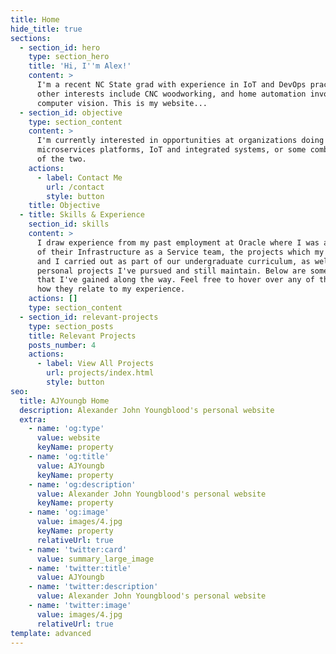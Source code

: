 ```yaml
---
title: Home
hide_title: true
sections:
  - section_id: hero
    type: section_hero
    title: 'Hi, I''m Alex!'
    content: >
      I'm a recent NC State grad with experience in IoT and DevOps practices. My
      other interests include CNC woodworking, and home automation involving
      computer vision. This is my website...
  - section_id: objective
    type: section_content
    content: >
      I'm currently interested in opportunities at organizations doing work with
      microservices platforms, IoT and integrated systems, or some combination
      of the two.
    actions:
      - label: Contact Me
        url: /contact
        style: button
    title: Objective
  - title: Skills & Experience
    section_id: skills
    content: >
      I draw experience from my past employment at Oracle where I was a member
      of their Infrastructure as a Service team, the projects which my teammates
      and I carried out as part of our undergraduate curriculum, as well as the
      personal projects I've pursued and still maintain. Below are some skills
      that I've gained along the way. Feel free to hover over any of them to see
      how they relate to my experience.
    actions: []
    type: section_content
  - section_id: relevant-projects
    type: section_posts
    title: Relevant Projects
    posts_number: 4
    actions:
      - label: View All Projects
        url: projects/index.html
        style: button
seo:
  title: AJYoungb Home
  description: Alexander John Youngblood's personal website
  extra:
    - name: 'og:type'
      value: website
      keyName: property
    - name: 'og:title'
      value: AJYoungb
      keyName: property
    - name: 'og:description'
      value: Alexander John Youngblood's personal website
      keyName: property
    - name: 'og:image'
      value: images/4.jpg
      keyName: property
      relativeUrl: true
    - name: 'twitter:card'
      value: summary_large_image
    - name: 'twitter:title'
      value: AJYoungb
    - name: 'twitter:description'
      value: Alexander John Youngblood's personal website
    - name: 'twitter:image'
      value: images/4.jpg
      relativeUrl: true
template: advanced
---
```

